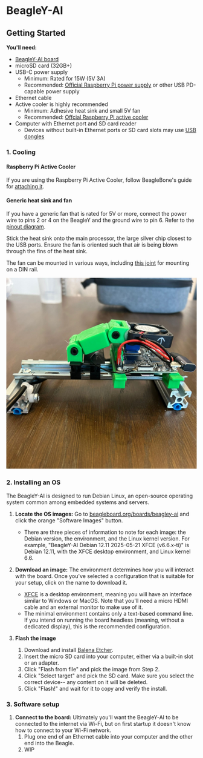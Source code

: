 # BeagleY-AI

## Getting Started

**You'll need:**

* [BeagleY-AI board](https://www.beagleboard.org/boards/beagley-ai)
* microSD card (32GB+)
* USB-C power supply
    * Minimum: Rated for 15W (5V 3A)
    * Recommended: [Official Raspberry Pi power supply](https://www.raspberrypi.com/products/27w-power-supply/) or other USB PD-capable power supply
* Ethernet cable
* Active cooler is highly recommended
    * Minimum: Adhesive heat sink and small 5V fan
    * Recommended: [Offcial Raspberry Pi active cooler](https://www.raspberrypi.com/products/active-cooler/)
* Computer with Ethernet port and SD card reader
    * Devices without built-in Ethernet ports or SD card slots may use [USB dongles](https://www.amazon.com/Anker-Ethernet-PowerExpand-Aluminum-Portable/dp/B08CK9X9Z8)

### 1. Cooling
#### Raspberry Pi Active Cooler
If you are using the Raspberry Pi Active Cooler, follow BeagleBone's guide for [attaching it](https://docs.beagle.cc/boards/beagley/ai/02-quick-start.html#attach-cooling-fan).

#### Generic heat sink and fan
If you have a generic fan that is rated for 5V or more, connect the power wire to pins 2 or 4 on the BeagleY and the ground wire to pin 6. Refer to the [pinout diagram](https://pinout.beagleboard.io/).

Stick the heat sink onto the main processor, the large silver chip closest to the USB ports. 
Ensure the fan is oriented such that air is being blown through the fins of the heat sink.

The fan can be mounted in various ways, including [this joint](https://grabcad.com/library/fan_joint-1) for mounting on a DIN rail.

![Fan joint v1 mounted on a DIN rail for a BeagleY-AI](img/mg_beagley_fanJoint.jpg)

### 2. Installing an OS
The BeagleY-AI is designed to run Debian Linux, an open-source operating system common among embedded systems and servers.

1. **Locate the OS images:** Go to [beagleboard.org/boards/beagley-ai](https://www.beagleboard.org/boards/beagley-ai) and click the orange "Software Images" button.
    * There are three pieces of information to note for each image: the Debian version, the environment, and the Linux kernel version. For example, "BeagleY-AI Debian 12.11 2025-05-21 XFCE (v6.6.x-ti)" is Debian 12.11, with the XFCE desktop environment, and Linux kernel 6.6.

1. **Download an image:** The environment determines how you will interact with the board. Once you've selected a configuration that is suitable for your setup, click on the name to download it.
    * [XFCE](https://xfce.org/about/screenshots) is a desktop environment, meaning you will have an interface similar to Windows or MacOS. Note that you'll need a micro HDMI cable and an external monitor to make use of it.
    * The minimal environment contains only a text-based command line. If you intend on running the board headless (meaning, without a dedicated display), this is the recommended configuration.

1. **Flash the image**
    1. Download and install [Balena Etcher](https://etcher.balena.io/).
    1. Insert the micro SD card into your computer, either via a built-in slot or an adapter.
    1. Click "Flash from file" and pick the image from Step 2.
    1. Click "Select target" and pick the SD card. Make sure you select the correct device-- any content on it will be deleted.
    1. Click "Flash!" and wait for it to copy and verify the install.

### 3. Software setup

1. **Connect to the board:** Ultimately you'll want the BeagleY-AI to be connected to the internet via Wi-Fi, but on first startup it doesn't know how to connect to your Wi-Fi network.
    1. Plug one end of an Ethernet cable into your computer and the other end into the Beagle.
    1. WIP